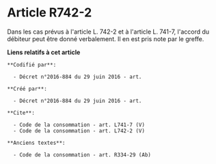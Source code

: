 # Article R742-2

Dans les cas prévus à l'article L. 742-2 et à l'article L. 741-7, l'accord du débiteur peut être donné verbalement. Il en est
pris note par le greffe.

**Liens relatifs à cet article**

	**Codifié par**:

	  - Décret n°2016-884 du 29 juin 2016 - art.

	**Créé par**:

	  - Décret n°2016-884 du 29 juin 2016 - art.

	**Cite**:

	  - Code de la consommation - art. L741-7 (V)
	  - Code de la consommation - art. L742-2 (V)

	**Anciens textes**:

	  - Code de la consommation - art. R334-29 (Ab)
